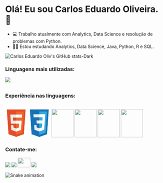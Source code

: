# Olá! Eu sou Carlos Eduardo Oliveira. 👋

- 💻 Trabalho atualmente com Analytics, Data Science e resolução de problemas com Python.
- 👨‍💻 Estou estudando Analytics, Data Science, Java, Python, R e SQL.

![Carlos Eduardo Oliv's GitHub stats-Dark](https://github-readme-stats.vercel.app/api?username=CarlosEduardoOliv&show_icons=true&theme=dracula#gh-dark-mode-only)

### Linguagens mais utilizadas:
<div>
  <img height="180cm" src="https://github-readme-stats.vercel.app/api/top-langs/?username=CarlosEduardoOliv&layout=compact&langs_count=16&theme=dracula"/>
</div>

##

### Experiência nas linguagens:
<div style="display: inline_block"><br>
   <img align="center" height="90" width="70" src="https://raw.githubusercontent.com/devicons/devicon/master/icons/html5/html5-original.svg">
  <img align="center" height="90" width="70" src="https://raw.githubusercontent.com/devicons/devicon/master/icons/css3/css3-original.svg">
  <img align="center" height="90" width="70" src="https://cdn.jsdelivr.net/gh/devicons/devicon/icons/java/java-original-wordmark.svg" />
  <img align="center" height="90" width="70" src="https://cdn.jsdelivr.net/gh/devicons/devicon/icons/python/python-original-wordmark.svg">
  <img align="center" height="90" width="70" src="https://cdn.jsdelivr.net/gh/devicons/devicon/icons/r/r-original.svg">
  <img align="center" height="90" width="70" src="https://cdn.jsdelivr.net/gh/devicons/devicon/icons/sqlite/sqlite-original-wordmark.svg" />
</div>

  ##
### Contate-me:
<div>
  <a href="https://discord.com/invite/CarlosEduardoOliveira#4635" target="_blank"><img src="https://img.shields.io/badge/Discord-7289DA?style=for-the-badge&logo=discord&logoColor=white" target="_blank"></a> 
  <a href="https://www.linkedin.com/in/carloseduardoaoliveira/" target="_blank"><img src="https://img.shields.io/badge/-LinkedIn-%230077B5?style=for-the-badge&logo=linkedin&logoColor=white" target="_blank"></a>
  <a href = "mailto:carlose_oliveira@yahoo.com"><img height="30" width="40" src="https://em-content.zobj.net/thumbs/160/facebook/65/e-mail-symbol_1f4e7.png"></a>
  <a href = "https://medium.com/@Carlos_Eduardo_Oliveira"><img src="https://img.shields.io/badge/Medium-12100E?style=for-the-badge&logo=medium&logoColor=white"></a>
</div>


  ![Snake animation](https://github.com/CarlosEduardoOliv/CarlosEduardoOliv/blob/output/github-contribution-grid-snake.svg)
